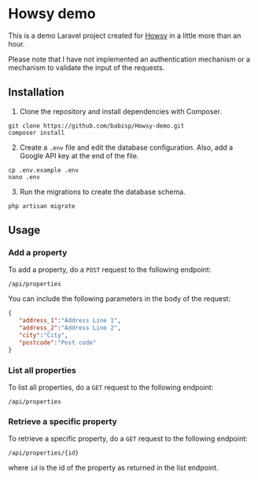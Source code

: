 # Howsy demo
This is a demo Laravel project created for [Howsy](https://www.howsy.com/) in a little more than an hour.

Please note that I have not implemented an authentication mechanism or a mechanism to validate the input of the requests.
## Installation
1. Clone the repository and install dependencies with Composer.
```shell
git clone https://github.com/babisp/Howsy-demo.git
composer install
```
2. Create a `.env` file and edit the database configuration. Also, add a Google API key at the end of the file.
```shell
cp .env.example .env
nano .env
```
3. Run the migrations to create the database schema.
```shell
php artisan migrate
```
## Usage
### Add a property
To add a property, do a `POST` request to the following endpoint:
```
/api/properties
```
You can include the following parameters in the body of the request:
```json
{
   "address_1":"Address Line 1",
   "address_2":"Address Line 2",
   "city":"City",
   "postcode":"Post code"
}
```
### List all properties
To list all properties, do a `GET` request to the following endpoint:
```
/api/properties
```
### Retrieve a specific property
To retrieve a specific property, do a `GET` request to the following endpoint:
```
/api/properties/{id}
```
where `id` is the id of the property as returned in the list endpoint.